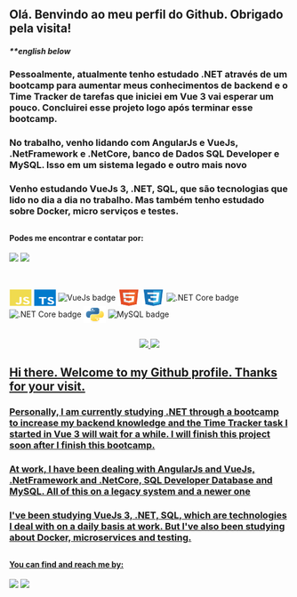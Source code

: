 ## Olá. Benvindo ao meu perfil do Github. Obrigado pela visita!
##### **english below

### Pessoalmente, atualmente tenho estudado .NET através de um bootcamp para aumentar meus conhecimentos de backend e o Time Tracker de tarefas que iniciei em Vue 3 vai esperar um pouco. Concluirei esse projeto logo após terminar esse bootcamp.

<!-- ### Pessoalmente, atualmente trabalhando em um Time Tracker de tarefas que tem por objetivo contabilizar o tempo gasto em cada tarefa em execução ou que foi executada. Esse projetinho veio como ideia a partir de um curso de VueJs 3 da Alura. Esse projeto teve início para melhorar meus conhecimentos em Vue 3. --> 

### No trabalho, venho lidando com AngularJs e VueJs, .NetFramework e .NetCore, banco de Dados SQL Developer e MySQL. Isso em um sistema legado e outro mais novo

### Venho estudando VueJs 3, .NET, SQL, que são tecnologias que lido no dia a dia no trabalho. Mas também tenho estudado sobre Docker, micro serviços e testes.

##

#### Podes me encontrar e contatar por:

<div> 
  <a href="https://www.linkedin.com/in/jonathan-babo" target="_blank"><img src="https://img.shields.io/badge/-LinkedIn-%230077B5?style=for-the-badge&logo=linkedin&logoColor=white" target="_blank"></a>
  <a href="mailto:jbabo@protonmail.com" target="_blank"><img src="https://img.shields.io/badge/ProtonMail-8B89CC?style=for-the-badge&logo=protonmail&logoColor=white" target="_blank"></a>
</div>

##

<div style="display: inline_block"><br>
  <img align="center" alt="Javascript badge" height="30" width="40" src="https://raw.githubusercontent.com/devicons/devicon/master/icons/javascript/javascript-plain.svg">
  <img align="center" alt="Typescript badge" height="30" width="40" src="https://raw.githubusercontent.com/devicons/devicon/master/icons/typescript/typescript-plain.svg">
  <img align="center" alt="VueJs badge" height="30" width="40" src="https://cdn.jsdelivr.net/gh/devicons/devicon/icons/vuejs/vuejs-original.svg">
  <img align="center" alt="HTML badge" height="30" width="40" src="https://raw.githubusercontent.com/devicons/devicon/master/icons/html5/html5-original.svg">
  <img align="center" alt="CSS badge" height="30" width="40" src="https://raw.githubusercontent.com/devicons/devicon/master/icons/css3/css3-original.svg">
  <img align="center" alt=".NET Core badge" height="30" width="40" src="https://cdn.jsdelivr.net/gh/devicons/devicon/icons/csharp/csharp-original.svg">
  <img align="center" alt=".NET Core badge" height="30" width="40" src="https://cdn.jsdelivr.net/gh/devicons/devicon/icons/dotnetcore/dotnetcore-original.svg">
  <img align="center" alt="Rafa-Python" height="30" width="40" src="https://raw.githubusercontent.com/devicons/devicon/master/icons/python/python-original.svg">
  <img align="center" alt="MySQL badge" height="30" width="40" src="https://cdn.jsdelivr.net/gh/devicons/devicon/icons/mysql/mysql-plain-wordmark.svg">
</div>

##

<div align="center">
  <a href="https://github.com/jcbabo">
  <img height="200em" src="https://github-readme-stats.vercel.app/api?username=jcbabo&show_icons=true&theme=vue-dark&include_all_commits=true&count_private=true"/>
  <img height="200em" src="https://github-readme-stats.vercel.app/api/top-langs/?username=jcbabo&PAT_1&layout=compact&theme=vue-dark"/>
</div>

## Hi there. Welcome to my Github profile. Thanks for your visit.

### Personally, I am currently studying .NET through a bootcamp to increase my backend knowledge and the Time Tracker task I started in Vue 3 will wait for a while. I will finish this project soon after I finish this bootcamp.

<!-- ### Personally, I am currently working on a Task Time Tracker that aims to track the time spent on each task that is running or has been run. This project came as an idea from a VueJs 3 training at Alura. This project was started to improve my knowledge in Vue 3. -->

### At work, I have been dealing with AngularJs and VueJs, .NetFramework and .NetCore, SQL Developer Database and MySQL. All of this on a legacy system and a newer one

### I've been studying VueJs 3, .NET, SQL, which are technologies I deal with on a daily basis at work. But I've also been studying about Docker, microservices and testing.

##

#### You can find and reach me by:

<div> 
  <a href="https://www.linkedin.com/in/jonathan-babo" target="_blank"><img src="https://img.shields.io/badge/-LinkedIn-%230077B5?style=for-the-badge&logo=linkedin&logoColor=white" target="_blank"></a>
  <a href="mailto:jbabo@protonmail.com" target="_blank"><img src="https://img.shields.io/badge/ProtonMail-8B89CC?style=for-the-badge&logo=protonmail&logoColor=white" target="_blank"></a>
</div>
